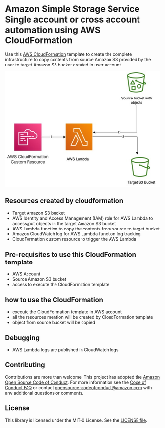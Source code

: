 # Amazon Simple Storage Service Single account or cross account automation using AWS CloudFormation

Use this [AWS CloudFormation](https://raw.githubusercontent.com/prachikhanna84/AmazonSimpleStorageServiceCopyAutomation/main/AmazonS3Copy.yaml) template to create the complete infrastructure to copy contents from source Amazon S3 provided by the user to target Amazon S3 bucket created in user account. 

![Amazon S3 Copy Automation Architecture](https://github.com/prachikhanna84/AmazonSimpleStorageServiceCopyAutomation/blob/main/Amazon%20S3%20Copy%20Augtomation.jpg)

## Resources created by cloudformation

- Target Amazon S3 bucket
- AWS Identity and Access Management (IAM) role for AWS Lambda to access/put objects in the target Amazon S3 bucket
- AWS Lambda function to copy the contents from source to target bucket 
- Amazon CloudWatch log for AWS Lambda function log tracking
- CloudFormation custom resource to trigger the AWS Lambda

## Pre-requisites to use this CloudFormation template

- AWS Account 
- Source Amazon S3 bucket 
- access to execute the CloudFormation template

## how to use the CloudFormation

- execute the CloudFormation template in AWS account
- all the resources mention will be created by CloudFormation template 
- object from source bucket will be copied

## Debugging

- AWS Lambda logs are published in CloudWatch logs

## Contributing
Contributions are more than welcome. This project has adopted the [Amazon Open Source Code of Conduct](https://aws.github.io/code-of-conduct). For more information see the [Code of Conduct FAQ](https://aws.github.io/code-of-conduct-faq) or contact opensource-codeofconduct@amazon.com with any additional questions or comments.

## License
This library is licensed under the MIT-0 License. See the [LICENSE file](https://raw.githubusercontent.com/prachikhanna84/AmazonSimpleStorageServiceCopyAutomation/main/LICENSE.md).
